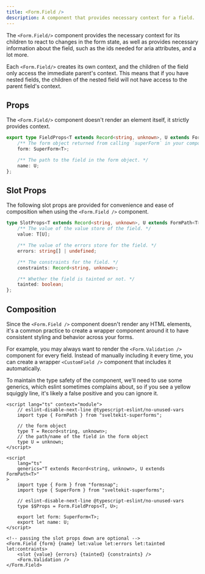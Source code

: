 ```yaml
---
title: <Form.Field />
description: A component that provides necessary context for a field.
---
```


The `<Form.Field/>` component provides the necessary context for its children to react
to changes in the form state, as well as provides necessary information about the field,
such as the ids needed for aria attributes, and a lot more.

Each `<Form.Field/>` creates its own context, and the children of the field only access
the immediate parent's context. This means that if you have nested fields, the children
of the nested field will not have access to the parent field's context.

## Props

The `<Form.Field/>` component doesn't render an element itself, it strictly provides context.

```ts
export type FieldProps<T extends Record<string, unknown>, U extends FormPath<T>> = {
	/** The form object returned from calling `superForm` in your component. */
	form: SuperForm<T>;

	/** The path to the field in the form object. */
	name: U;
};
```

## Slot Props

The following slot props are provided for convenience and ease of composition when using the `<Form.Field />` component.

```ts
type SlotProps<T extends Record<string, unknown>, U extends FormPath<T>> = {
	/** The value of the value store of the field. */
	value: T[U];

	/** The value of the errors store for the field. */
	errors: string[] | undefined;

	/** The constraints for the field. */
	constraints: Record<string, unknown>;

	/** Whether the field is tainted or not. */
	tainted: boolean;
};
```

## Composition

Since the `<Form.Field />` component doesn't render any HTML elements, it's a common practice to create a wrapper component around it to have consistent styling and behavior across your forms.

For example, you may always want to render the `<Form.Validation />` component for every field. Instead of manually including it every time, you can create a wrapper `<CustomField />` component that includes it automatically.

To maintain the type safety of the component, we'll need to use some generics, which eslint sometimes complains about, so if you see a yellow squiggly line, it's likely a false positive and you can ignore it.

```svelte showLineNumbers title="CustomField.svelte"
<script lang="ts" context="module">
	// eslint-disable-next-line @typescript-eslint/no-unused-vars
	import type { FormPath } from "sveltekit-superforms";

	// the form object
	type T = Record<string, unknown>;
	// the path/name of the field in the form object
	type U = unknown;
</script>

<script
	lang="ts"
	generics="T extends Record<string, unknown>, U extends FormPath<T>"
>
	import type { Form } from "formsnap";
	import type { SuperForm } from "sveltekit-superforms";

	// eslint-disable-next-line @typescript-eslint/no-unused-vars
	type $$Props = Form.FieldProps<T, U>;

	export let form: SuperForm<T>;
	export let name: U;
</script>

<!-- passing the slot props down are optional -->
<Form.Field {form} {name} let:value let:errors let:tainted let:contraints>
	<slot {value} {errors} {tainted} {constraints} />
	<Form.Validation />
</Form.Field>
```
